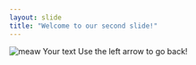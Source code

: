 ```yaml
---
layout: slide
title: "Welcome to our second slide!"
---
```

![meaw](https://cdn2.thecatapi.com/images/c7j.jpg)
Your text
Use the left arrow to go back!
